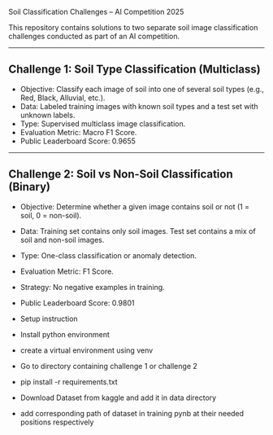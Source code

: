  Soil Classification Challenges – AI Competition 2025

This repository contains solutions to two separate soil image classification challenges conducted as part of an AI competition.

---

## Challenge 1: Soil Type Classification (Multiclass)

- Objective: Classify each image of soil into one of several soil types (e.g., Red, Black, Alluvial, etc.).
- Data: Labeled training images with known soil types and a test set with unknown labels.
- Type: Supervised multiclass image classification.
- Evaluation Metric: Macro F1 Score.
- Public Leaderboard Score: 0.9655

---

## Challenge 2: Soil vs Non-Soil Classification (Binary)

- Objective: Determine whether a given image contains soil or not (1 = soil, 0 = non-soil).
- Data: Training set contains only soil images. Test set contains a mix of soil and non-soil images.
- Type: One-class classification or anomaly detection.
- Evaluation Metric: F1 Score.
- Strategy: No negative examples in training.
- Public Leaderboard Score: 0.9801

- Setup instruction
- Install python environment
- create a virtual environment using venv
- Go to directory containing challenge 1 or challenge 2
- pip install -r requirements.txt
- Download Dataset from kaggle and add it in data directory
- add corresponding path of dataset in training pynb at their needed positions respectively

